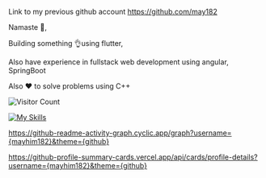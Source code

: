 Link to my previous github account https://github.com/may182

Namaste 🙏,

Building something 👌using flutter,

Also have experience in fullstack web development using angular, SpringBoot

Also ❤️ to solve problems using C++

![Visitor Count](https://profile-counter.glitch.me/{mayhim182}/count.svg)


[![My Skills](https://skillicons.dev/icons?i=java,cpp,ts,js,dart,html,css,flutter)](https://skillicons.dev)

https://github-readme-activity-graph.cyclic.app/graph?username={mayhim182}&theme={github}

https://github-profile-summary-cards.vercel.app/api/cards/profile-details?username={mayhim182}&theme={github}


<!-- [![Mayank’s github stats](https://github-readme-stats.vercel.app/api?username=mayhim182)](https://github.com/mayhim182) -->
<!-- [![Mayank’s github stats](https://github-readme-stats.vercel.app/api?username=may182)](https://github.com/may182) -->
